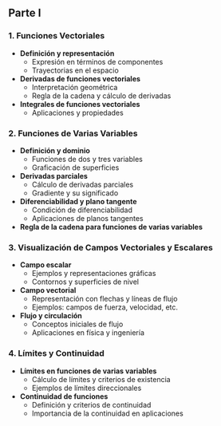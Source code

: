 ## Parte I

### 1. Funciones Vectoriales
- **Definición y representación**
  - Expresión en términos de componentes
  - Trayectorias en el espacio
- **Derivadas de funciones vectoriales**
  - Interpretación geométrica
  - Regla de la cadena y cálculo de derivadas
- **Integrales de funciones vectoriales**
  - Aplicaciones y propiedades

### 2. Funciones de Varias Variables
- **Definición y dominio**
  - Funciones de dos y tres variables
  - Graficación de superficies
- **Derivadas parciales**
  - Cálculo de derivadas parciales
  - Gradiente y su significado
- **Diferenciabilidad y plano tangente**
  - Condición de diferenciabilidad
  - Aplicaciones de planos tangentes
- **Regla de la cadena para funciones de varias variables**

### 3. Visualización de Campos Vectoriales y Escalares
- **Campo escalar**
  - Ejemplos y representaciones gráficas
  - Contornos y superficies de nivel
- **Campo vectorial**
  - Representación con flechas y líneas de flujo
  - Ejemplos: campos de fuerza, velocidad, etc.
- **Flujo y circulación**
  - Conceptos iniciales de flujo
  - Aplicaciones en física y ingeniería

### 4. Límites y Continuidad
- **Límites en funciones de varias variables**
  - Cálculo de límites y criterios de existencia
  - Ejemplos de límites direccionales
- **Continuidad de funciones**
  - Definición y criterios de continuidad
  - Importancia de la continuidad en aplicaciones

